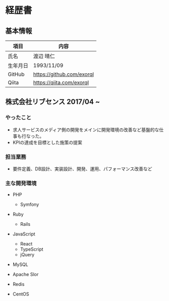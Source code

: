 # 経歴書

## 基本情報

| 項目 | 内容 |
| --- | ---|
| 氏名| 渡辺 晴仁 |
| 生年月日 | 1993/11/09 |
| GitHub | https://github.com/exorql |
| Qiita | https://qiita.com/exorql |

## 株式会社リブセンス 2017/04 ~
### やったこと

* 求人サービスのメディア側の開発をメインに開発環境の改善など基盤的な仕事も行なった。
* KPIの達成を目標とした施策の提案

### 担当業務

* 要件定義、DB設計、実装設計、開発、運用、パフォーマンス改善など

### 主な開発環境

* PHP
  * Symfony
* Ruby
  * Rails

* JavaScript
  * React
  * TypeScript
  * jQuery

* MySQL
* Apache Slor
* Redis

* CentOS
